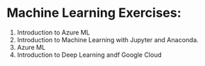 # Machine Learning Exercises:
  1. Introduction to Azure ML
  2. Introduction to Machine Learning with Jupyter and Anaconda.
  3. Azure ML
  4. Introduction to Deep Learning andf Google Cloud

